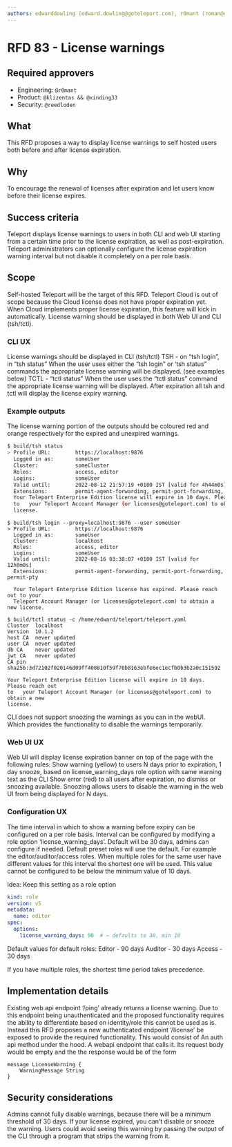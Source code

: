 ```yaml
---
authors: edwarddowling (edward.dowling@goteleport.com), r0mant (roman@goteleport.com)
---
```



# RFD 83 - License warnings

## Required approvers

- Engineering: `@r0mant`
- Product: `@klizentas && @xinding33`
- Security: `@reedloden`

## What

This RFD proposes a way to display license warnings to self hosted users both before and after license expiration.

## Why

To encourage the renewal of licenses after expiration and let users know before their license expires.

## Success criteria

Teleport displays license warnings to users in both CLI and web UI starting from a certain time prior to the license expiration, as well as post-expiration.
Teleport administrators can optionally configure the license expiration warning interval but not disable it completely on a per role basis.

## Scope

Self-hosted Teleport will be the target of this RFD. Teleport Cloud is out of scope because the Cloud license does not have proper expiration yet. When Cloud implements proper license expiration, this feature will kick in automatically.
License warning should be displayed in both Web UI and CLI (tsh/tctl).

### CLI UX

License warnings should be displayed in CLI (tsh/tctl) 
TSH - on “tsh login”, in “tsh status”
When the user uses either the “tsh login” or ‘tsh status” commands the appropriate license warning will be displayed. (see examples below)
TCTL - “tctl status”
When the user uses the “tctl status” command the appropriate license warning will be displayed.
After expiration all tsh and tctl will display the license expiry warning.

### Example outputs

The license warning portion of the outputs should be coloured red and orange respectively for the expired and unexpired warnings.

```bash
$ build/tsh status
> Profile URL:        https://localhost:9876
  Logged in as:       someUser
  Cluster:            someCluster
  Roles:              access, editor
  Logins:             someUser
  Valid until:        2022-08-12 21:57:19 +0100 IST [valid for 4h44m0s]
  Extensions:         permit-agent-forwarding, permit-port-forwarding, permit-pty
  Your Teleport Enterprise Edition license will expire in 10 days. Please reach out
  to   your Teleport Account Manager (or licenses@goteleport.com) to obtain a new
  license.
```

```
$ build/tsh login --proxy=localhost:9876 --user someUser
> Profile URL:        https://localhost:9876
  Logged in as:       someUser
  Cluster:            localhost
  Roles:              access, editor
  Logins:             someUser
  Valid until:        2022-08-16 03:38:07 +0100 IST [valid for 12h0m0s]
  Extensions:         permit-agent-forwarding, permit-port-forwarding, permit-pty

  Your Teleport Enterprise Edition license has expired. Please reach out to your
  Teleport Account Manager (or licenses@goteleport.com) to obtain a new license.
```

```
$ build/tctl status -c /home/edward/teleport/teleport.yaml
Cluster  localhost                                                               
Version  10.1.2                                                                  
host CA  never updated                                                           
user CA  never updated                                                           
db CA    never updated                                                           
jwt CA   never updated                                                           
CA pin   sha256:3d72102f020146d09ff400810f59f70b8163ebfe6ec1ecfb0b3b2a0c151592

Your Teleport Enterprise Edition license will expire in 10 days. Please reach out
to   your Teleport Account Manager (or licenses@goteleport.com) to obtain a new
license.
```


CLI does not support snoozing the warnings as you can in the webUI. Which provides the functionality to disable the warnings temporarily.

### Web UI UX

Web UI will display license expiration banner on top of the page with the following rules:
Show warning (yellow) to users N days prior to expiration, 1 day snooze, based on license_warning_days role option with same warning text as the CLI
Show error (red) to all users after expiration, no dismiss or snoozing available.
Snoozing allows users to disable the warning in the web UI from being displayed for N days.

### Configuration UX

The time interval in which to show a warning before expiry can be configured on a per role basis.
Interval can be configured by modifying a role option ‘license_warning_days’.
Default will be 30 days, admins can configure if needed.
Default preset roles will use the default. For example the editor/auditor/access roles.
When multiple roles for the same user have different values for this interval the shortest one will be used.
This value cannot be configured to be below the minimum value of 10 days.

Idea: Keep this setting as a role option

```yaml
kind: role
version: v5
metadata:
  name: editor
spec:
  options:
    license_warning_days: 90  # ← defaults to 30, min 10
```

Default values for default roles:
Editor - 90 days
Auditor - 30 days
Access - 30 days

If you have multiple roles, the shortest time period takes precedence.

## Implementation details

Existing web api endpoint ‘/ping’ already returns a license warning. Due to this endpoint being unauthenticated and the proposed functionality requires the ability to differentiate based on identity/role this cannot be used as is.
Instead this RFD proposes a new authenticated endpoint ‘/license’ be exposed to provide the required functionality. This would consist of
An auth api method under the hood.
A webapi endpoint that calls it.
Its request body would be empty and the the response would be of the form

```
message LicenseWarning { 
    WarningMessage String
}
```

## Security considerations
Admins cannot fully disable warnings, because there will be a minimum threshold of 30 days.
If your license expired, you can’t disable or snooze the warning.
Users could avoid seeing this warning by passing the output of the CLI through a program that strips the warning from it.

